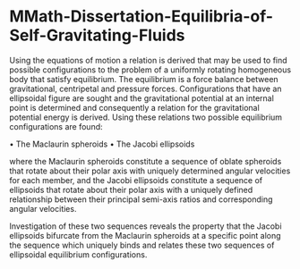 # MMath-Dissertation-Equilibria-of-Self-Gravitating-Fluids

Using the equations of motion a relation is derived that may be used to find possible configurations
to the problem of a uniformly rotating homogeneous body that satisfy equilibrium. The
equilibrium is a force balance between gravitational, centripetal and pressure forces. Configurations
that have an ellipsoidal figure are sought and the gravitational potential at an internal
point is determined and consequently a relation for the gravitational potential energy is derived.
Using these relations two possible equilibrium configurations are found:

• The Maclaurin spheroids
• The Jacobi ellipsoids

where the Maclaurin spheroids constitute a sequence of oblate spheroids that rotate about
their polar axis with uniquely determined angular velocities for each member, and the Jacobi
ellipsoids constitute a sequence of ellipsoids that rotate about their polar axis with a uniquely
defined relationship between their principal semi-axis ratios and corresponding angular velocities.

Investigation of these two sequences reveals the property that the Jacobi ellipsoids bifurcate
from the Maclaurin spheroids at a specific point along the sequence which uniquely binds and
relates these two sequences of ellipsoidal equilibrium configurations.

